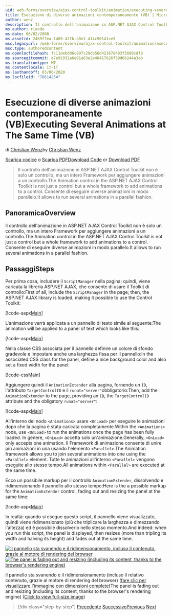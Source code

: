 ```yaml
---
uid: web-forms/overview/ajax-control-toolkit/animation/executing-several-animations-at-the-same-time-vb
title: Esecuzione di diverse animazioni contemporaneamente (VB) | Microsoft Docs
author: wenz
description: Il controllo dell'animazione in ASP.NET AJAX Control Toolkit non è solo un controllo, ma un intero Framework per aggiungere animazioni a un controllo. Consente di eseguire severa...
ms.author: riande
ms.date: 06/02/2008
ms.assetid: 2469f7ea-1489-42fb-a8e1-414c90141ce9
msc.legacyurl: /web-forms/overview/ajax-control-toolkit/animation/executing-several-animations-at-the-same-time-vb
msc.type: authoredcontent
ms.openlocfilehash: fc11debd06c897c29db56d42167d483f5608cdf8
ms.sourcegitcommit: e7e91932a6e91a63e2e46417626f39d6b244a3ab
ms.translationtype: MT
ms.contentlocale: it-IT
ms.lasthandoff: 03/06/2020
ms.locfileid: "78614254"
---
```

# <a name="executing-several-animations-at-the-same-time-vb"></a><span data-ttu-id="d1dbf-104">Esecuzione di diverse animazioni contemporaneamente (VB)</span><span class="sxs-lookup"><span data-stu-id="d1dbf-104">Executing Several Animations at The Same Time (VB)</span></span>

<span data-ttu-id="d1dbf-105">di [Christian Wenz](https://github.com/wenz)</span><span class="sxs-lookup"><span data-stu-id="d1dbf-105">by [Christian Wenz](https://github.com/wenz)</span></span>

<span data-ttu-id="d1dbf-106">[Scarica codice](https://download.microsoft.com/download/f/9/a/f9a26acd-8df4-4484-8a18-199e4598f411/Animation2.vb.zip) o [Scarica PDF](https://download.microsoft.com/download/6/7/1/6718d452-ff89-4d3f-a90e-c74ec2d636a3/animation2VB.pdf)</span><span class="sxs-lookup"><span data-stu-id="d1dbf-106">[Download Code](https://download.microsoft.com/download/f/9/a/f9a26acd-8df4-4484-8a18-199e4598f411/Animation2.vb.zip) or [Download PDF](https://download.microsoft.com/download/6/7/1/6718d452-ff89-4d3f-a90e-c74ec2d636a3/animation2VB.pdf)</span></span>

> <span data-ttu-id="d1dbf-107">Il controllo dell'animazione in ASP.NET AJAX Control Toolkit non è solo un controllo, ma un intero Framework per aggiungere animazioni a un controllo.</span><span class="sxs-lookup"><span data-stu-id="d1dbf-107">The Animation control in the ASP.NET AJAX Control Toolkit is not just a control but a whole framework to add animations to a control.</span></span> <span data-ttu-id="d1dbf-108">Consente di eseguire diverse animazioni in modo parallelo.</span><span class="sxs-lookup"><span data-stu-id="d1dbf-108">It allows to run several animations in a parallel fashion.</span></span>

## <a name="overview"></a><span data-ttu-id="d1dbf-109">Panoramica</span><span class="sxs-lookup"><span data-stu-id="d1dbf-109">Overview</span></span>

<span data-ttu-id="d1dbf-110">Il controllo dell'animazione in ASP.NET AJAX Control Toolkit non è solo un controllo, ma un intero Framework per aggiungere animazioni a un controllo.</span><span class="sxs-lookup"><span data-stu-id="d1dbf-110">The Animation control in the ASP.NET AJAX Control Toolkit is not just a control but a whole framework to add animations to a control.</span></span> <span data-ttu-id="d1dbf-111">Consente di eseguire diverse animazioni in modo parallelo.</span><span class="sxs-lookup"><span data-stu-id="d1dbf-111">It allows to run several animations in a parallel fashion.</span></span>

## <a name="steps"></a><span data-ttu-id="d1dbf-112">Passaggi</span><span class="sxs-lookup"><span data-stu-id="d1dbf-112">Steps</span></span>

<span data-ttu-id="d1dbf-113">Per prima cosa, includere il `ScriptManager` nella pagina; quindi, viene caricata la libreria ASP.NET AJAX, che consente di usare il Toolkit di controllo:</span><span class="sxs-lookup"><span data-stu-id="d1dbf-113">First of all, include the `ScriptManager` in the page; then, the ASP.NET AJAX library is loaded, making it possible to use the Control Toolkit:</span></span>

[!code-aspx[Main](executing-several-animations-at-the-same-time-vb/samples/sample1.aspx)]

<span data-ttu-id="d1dbf-114">L'animazione verrà applicata a un pannello di testo simile al seguente:</span><span class="sxs-lookup"><span data-stu-id="d1dbf-114">The animation will be applied to a panel of text which looks like this:</span></span>

[!code-aspx[Main](executing-several-animations-at-the-same-time-vb/samples/sample2.aspx)]

<span data-ttu-id="d1dbf-115">Nella classe CSS associata per il pannello definire un colore di sfondo gradevole e impostare anche una larghezza fissa per il pannello:</span><span class="sxs-lookup"><span data-stu-id="d1dbf-115">In the associated CSS class for the panel, define a nice background color and also set a fixed width for the panel:</span></span>

[!code-css[Main](executing-several-animations-at-the-same-time-vb/samples/sample3.css)]

<span data-ttu-id="d1dbf-116">Aggiungere quindi il `AnimationExtender` alla pagina, fornendo un `ID`, l'attributo `TargetControlID` e il `runat="server"`obbligatorio:</span><span class="sxs-lookup"><span data-stu-id="d1dbf-116">Then, add the `AnimationExtender` to the page, providing an `ID`, the `TargetControlID` attribute and the obligatory `runat="server"`:</span></span>

[!code-aspx[Main](executing-several-animations-at-the-same-time-vb/samples/sample4.aspx)]

<span data-ttu-id="d1dbf-117">All'interno del nodo `<Animations>` usare `<OnLoad>` per eseguire le animazioni dopo che la pagina è stata caricata completamente.</span><span class="sxs-lookup"><span data-stu-id="d1dbf-117">Within the `<Animations>` node, use `<OnLoad>` to run the animations once the page has been fully loaded.</span></span> <span data-ttu-id="d1dbf-118">In genere, `<OnLoad>` accetta solo un'animazione.</span><span class="sxs-lookup"><span data-stu-id="d1dbf-118">Generally, `<OnLoad>` only accepts one animation.</span></span> <span data-ttu-id="d1dbf-119">Il Framework di animazione consente di unire più animazioni in una usando l'elemento `<Parallel>`.</span><span class="sxs-lookup"><span data-stu-id="d1dbf-119">The Animation framework allows you to join several animations into one using the `<Parallel>` element.</span></span> <span data-ttu-id="d1dbf-120">Tutte le animazioni all'interno `<Parallel>` vengono eseguite allo stesso tempo.</span><span class="sxs-lookup"><span data-stu-id="d1dbf-120">All animations within `<Parallel>` are executed at the same time.</span></span>

<span data-ttu-id="d1dbf-121">Ecco un possibile markup per il controllo `AnimationExtender`, dissolvendo e ridimensionando il pannello allo stesso tempo:</span><span class="sxs-lookup"><span data-stu-id="d1dbf-121">Here is the a possible markup for the `AnimationExtender` control, fading out and resizing the panel at the same time:</span></span>

[!code-aspx[Main](executing-several-animations-at-the-same-time-vb/samples/sample5.aspx)]

<span data-ttu-id="d1dbf-122">In realtà: quando si esegue questo script, il pannello viene visualizzato, quindi viene ridimensionato (più che triplicare la larghezza e dimezzando l'altezza) ed è possibile dissolverlo nello stesso momento.</span><span class="sxs-lookup"><span data-stu-id="d1dbf-122">And indeed: when you run this script, the panel is displayed, then resizes (more than tripling its width and halving its height) and fades out at the same time.</span></span>

<span data-ttu-id="d1dbf-123">[![il pannello sta svanendo e il ridimensionamento, incluso il contenuto, grazie al motore di rendering del browser](executing-several-animations-at-the-same-time-vb/_static/image2.png)](executing-several-animations-at-the-same-time-vb/_static/image1.png)</span><span class="sxs-lookup"><span data-stu-id="d1dbf-123">[![The panel is fading out and resizing (including its content, thanks to the browser's rendering engine)](executing-several-animations-at-the-same-time-vb/_static/image2.png)](executing-several-animations-at-the-same-time-vb/_static/image1.png)</span></span>

<span data-ttu-id="d1dbf-124">Il pannello sta svanendo e il ridimensionamento (incluso il relativo contenuto, grazie al motore di rendering del browser) ([fare clic per visualizzare l'immagine con dimensioni complete](executing-several-animations-at-the-same-time-vb/_static/image3.png))</span><span class="sxs-lookup"><span data-stu-id="d1dbf-124">The panel is fading out and resizing (including its content, thanks to the browser's rendering engine) ([Click to view full-size image](executing-several-animations-at-the-same-time-vb/_static/image3.png))</span></span>

> [!div class="step-by-step"]
> <span data-ttu-id="d1dbf-125">[Precedente](adding-animation-to-a-control-vb.md)
> [Successivo](executing-several-animations-after-each-other-vb.md)</span><span class="sxs-lookup"><span data-stu-id="d1dbf-125">[Previous](adding-animation-to-a-control-vb.md)
[Next](executing-several-animations-after-each-other-vb.md)</span></span>
